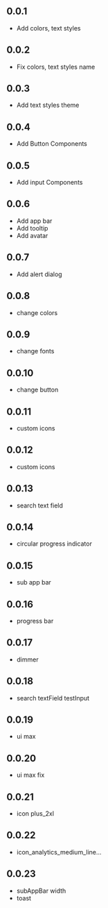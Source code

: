 ## 0.0.1

* Add colors, text styles

## 0.0.2

* Fix colors, text styles name

## 0.0.3

* Add text styles theme

## 0.0.4

* Add Button Components

## 0.0.5

* Add input Components

## 0.0.6

* Add app bar
* Add tooltip
* Add avatar

## 0.0.7

* Add alert dialog

## 0.0.8

* change colors

## 0.0.9

* change fonts

## 0.0.10

* change button

## 0.0.11

* custom icons

## 0.0.12

* custom icons

## 0.0.13

* search text field

## 0.0.14

* circular progress indicator

## 0.0.15

* sub app bar

## 0.0.16

* progress bar

## 0.0.17

* dimmer

## 0.0.18

* search textField testInput

## 0.0.19

* ui max

## 0.0.20

* ui max fix

## 0.0.21

* icon plus_2xl

## 0.0.22

* icon_analytics_medium_line...

## 0.0.23

* subAppBar width
* toast